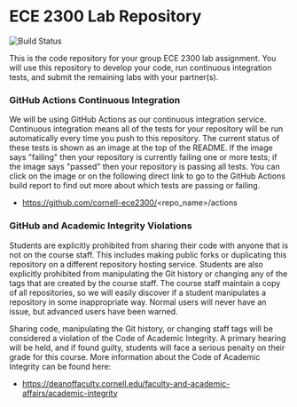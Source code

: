 ECE 2300 Lab Repository
==========================================================================

![Build Status](https://github.com/cornell-ece2300/<repo_name>/actions/workflows/run_tests.yml/badge.svg)

This is the code repository for your group ECE 2300 lab assignment. You
will use this repository to develop your code, run continuous integration
tests, and submit the remaining labs with your partner(s).

### GitHub Actions Continuous Integration

We will be using GitHub Actions as our continuous integration service.
Continuous integration means all of the tests for your repository will be
run automatically every time you push to this repository. The current
status of these tests is shown as an image at the top of the README. If
the image says "failing" then your repository is currently failing one or
more tests; if the image says "passed" then your repository is passing
all tests. You can click on the image or on the following direct link to
go to the GitHub Actions build report to find out more about which tests
are passing or failing.

 * https://github.com/cornell-ece2300/<repo_name>/actions

### GitHub and Academic Integrity Violations

Students are explicitly prohibited from sharing their code with anyone
that is not on the course staff. This includes making public forks or
duplicating this repository on a different repository hosting service.
Students are also explicitly prohibited from manipulating the Git history
or changing any of the tags that are created by the course staff. The
course staff maintain a copy of all repositories, so we will easily
discover if a student manipulates a repository in some inappropriate way.
Normal users will never have an issue, but advanced users have been
warned.

Sharing code, manipulating the Git history, or changing staff tags will
be considered a violation of the Code of Academic Integrity. A primary
hearing will be held, and if found guilty, students will face a serious
penalty on their grade for this course. More information about the Code
of Academic Integrity can be found here:

 * https://deanoffaculty.cornell.edu/faculty-and-academic-affairs/academic-integrity